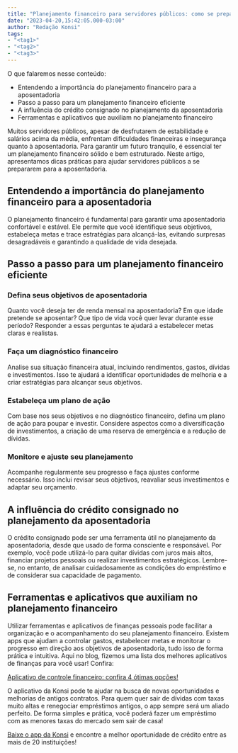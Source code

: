 ```yaml
---
title: "Planejamento financeiro para servidores públicos: como se preparar para a aposentadoria"
date: "2023-04-20,15:42:05.000-03:00"
author: "Redação Konsi"
tags:
- "<tag1>"
- "<tag2>"
- "<tag3>"
---
```


<p>O que falaremos nesse conteúdo:</p><ul><li>Entendendo a importância do planejamento financeiro para a aposentadoria</li><li>Passo a passo para um planejamento financeiro eficiente</li><li>A influência do crédito consignado no planejamento da aposentadoria</li><li>Ferramentas e aplicativos que auxiliam no planejamento financeiro</li></ul><p>Muitos servidores públicos, apesar de desfrutarem de estabilidade e salários acima da média, enfrentam dificuldades financeiras e insegurança quanto à aposentadoria. Para garantir um futuro tranquilo, é essencial ter um planejamento financeiro sólido e bem estruturado. Neste artigo, apresentamos dicas práticas para ajudar servidores públicos a se prepararem para a aposentadoria.</p><h2 id="entendendo-a-import%C3%A2ncia-do-planejamento-financeiro-para-a-aposentadoria">Entendendo a importância do planejamento financeiro para a aposentadoria</h2><p>O planejamento financeiro é fundamental para garantir uma aposentadoria confortável e estável. Ele permite que você identifique seus objetivos, estabeleça metas e trace estratégias para alcançá-las, evitando surpresas desagradáveis e garantindo a qualidade de vida desejada.</p><h2 id="passo-a-passo-para-um-planejamento-financeiro-eficiente">Passo a passo para um planejamento financeiro eficiente</h2><h3 id="defina-seus-objetivos-de-aposentadoria">Defina seus objetivos de aposentadoria</h3><p>Quanto você deseja ter de renda mensal na aposentadoria? Em que idade pretende se aposentar? Que tipo de vida você quer levar durante esse período? Responder a essas perguntas te ajudará a estabelecer metas claras e realistas.</p><h3 id="fa%C3%A7a-um-diagn%C3%B3stico-financeiro">Faça um diagnóstico financeiro</h3><p>Analise sua situação financeira atual, incluindo rendimentos, gastos, dívidas e investimentos. Isso te ajudará a identificar oportunidades de melhoria e a criar estratégias para alcançar seus objetivos.</p><h3 id="estabele%C3%A7a-um-plano-de-a%C3%A7%C3%A3o">Estabeleça um plano de ação</h3><p>Com base nos seus objetivos e no diagnóstico financeiro, defina um plano de ação para poupar e investir. Considere aspectos como a diversificação de investimentos, a criação de uma reserva de emergência e a redução de dívidas.</p><h3 id="monitore-e-ajuste-seu-planejamento">Monitore e ajuste seu planejamento</h3><p>Acompanhe regularmente seu progresso e faça ajustes conforme necessário. Isso inclui revisar seus objetivos, reavaliar seus investimentos e adaptar seu orçamento.</p><h2 id="a-influ%C3%AAncia-do-cr%C3%A9dito-consignado-no-planejamento-da-aposentadoria">A influência do crédito consignado no planejamento da aposentadoria</h2><p>O crédito consignado pode ser uma ferramenta útil no planejamento da aposentadoria, desde que usado de forma consciente e responsável. Por exemplo, você pode utilizá-lo para quitar dívidas com juros mais altos, financiar projetos pessoais ou realizar investimentos estratégicos. Lembre-se, no entanto, de analisar cuidadosamente as condições do empréstimo e de considerar sua capacidade de pagamento.</p><h2 id="ferramentas-e-aplicativos-que-auxiliam-no-planejamento-financeiro">Ferramentas e aplicativos que auxiliam no planejamento financeiro</h2><p>Utilizar ferramentas e aplicativos de finanças pessoais pode facilitar a organização e o acompanhamento do seu planejamento financeiro. Existem apps que ajudam a controlar gastos, estabelecer metas e monitorar o progresso em direção aos objetivos de aposentadoria, tudo isso de forma prática e intuitiva. Aqui no blog, fizemos uma lista dos melhores aplicativos de finanças para você usar! Confira:</p><p><a href="https://www.konsi.com.br/postagens/aplicativo-de-controle-financeiro-confira-otimas-opcoes">Aplicativo de controle financeiro: confira 4 ótimas opções!</a></p><p>O aplicativo da Konsi pode te ajudar na busca de novas oportunidades e melhorias de antigos contratos. Para quem quer sair de dívidas com taxas muito altas e renegociar empréstimos antigos, o app sempre será um aliado perfeito. De forma simples e prática, você poderá fazer um empréstimo com as menores taxas do mercado sem sair de casa!</p><p><a href="https://q2kj.adj.st/?adj_t=1075aqga&amp;adj_campaign=site&amp;adj_adgroup=blog&amp;adj_creative=planejamento-aposentadoria-para-servidores-publicos">Baixe o app da Konsi</a> e encontre a melhor oportunidade de crédito entre as mais de 20 instituições!<br></p>

